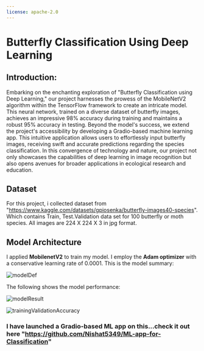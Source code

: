 ```yaml
---
license: apache-2.0
---
```

# Butterfly Classification Using Deep Learning

## **Introduction:**

Embarking on the enchanting exploration of "Butterfly Classification using Deep Learning," our project harnesses the prowess of the MobileNetV2 algorithm within the TensorFlow framework to create an intricate model. This neural network, trained on a diverse dataset of butterfly images, achieves an impressive 98% accuracy during training and maintains a robust 95% accuracy in testing. Beyond the model's success, we extend the project's accessibility by developing a Gradio-based machine learning app. This intuitive application allows users to effortlessly input butterfly images, receiving swift and accurate predictions regarding the species classification. In this convergence of technology and nature, our project not only showcases the capabilities of deep learning in image recognition but also opens avenues for broader applications in ecological research and education.

## **Dataset**

For this project, i collected dataset from "https://www.kaggle.com/datasets/gpiosenka/butterfly-images40-species". Which contains Train, Test.Validation data set for 100 butterfly or moth species. All images are 224 X 224 X 3 in jpg format.

## **Model Architecture**

I applied **MobilenetV2** to train my model. I employ the **Adam optimizer** with a conservative learning rate of 0.0001.
This is the model summary:

![modelDef](https://github.com/Nishat5349/butterflyClassification/assets/72455268/88152745-59b8-4611-9529-ee870f49c3da)


The following shows the model performance:

![modelResult](https://github.com/Nishat5349/butterflyClassification/assets/72455268/7c995d6b-114f-403c-b1c9-b423e9ad1239)

![trainingValidationAccuracy](https://github.com/Nishat5349/butterflyClassification/assets/72455268/62617d41-e21e-46a7-9cc8-e0ebe7073f3a)

### I have launched a Gradio-based ML app on this...check it out here "https://github.com/Nishat5349/ML-app-for-Classification"




